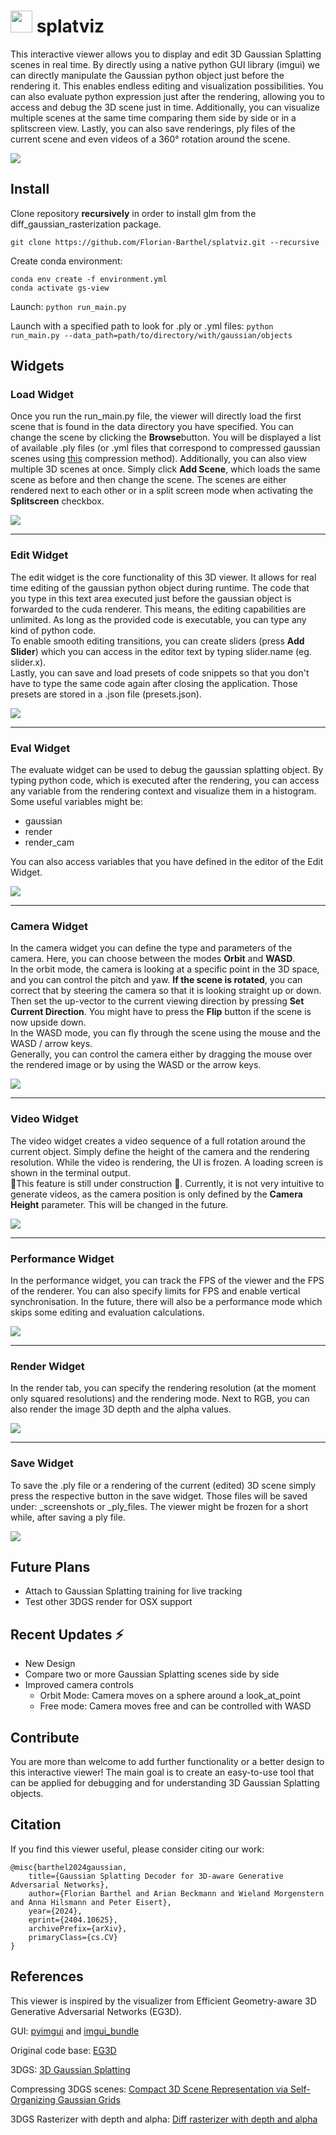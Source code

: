 # <img src="images/icon.png" width="35"> splatviz
This interactive viewer allows you to display and edit 3D Gaussian Splatting scenes in real time. By directly using a 
native python GUI library (imgui) we can directly manipulate the Gaussian python object just before the rendering it.
This enables endless editing and visualization possibilities. You can also evaluate python expression just after the 
rendering, allowing you to access and debug the 3D scene just in time. Additionally, you can visualize multiple scenes
at the same time comparing them side by side or in a splitscreen view. Lastly, you can also save renderings, ply files
of the current scene and even videos of a 360° rotation around the scene.

<img src="images/teaser.png">

## Install
Clone repository **recursively** in order to install glm from the diff_gaussian_rasterization package.
```
git clone https://github.com/Florian-Barthel/splatviz.git --recursive
```

Create conda environment:

```
conda env create -f environment.yml
conda activate gs-view
```

Launch:
`
python run_main.py
`

Launch with a specified path to look for .ply or .yml files:
`
python run_main.py --data_path=path/to/directory/with/gaussian/objects
`

## Widgets


### Load Widget
Once you run the run_main.py file, the viewer will directly load the first scene that is found in the data
directory you have specified. You can change the scene by clicking the <b>Browse</b>button. You will be displayed a list
of available .ply files (or .yml files that correspond to compressed gaussian scenes using 
<a href="https://fraunhoferhhi.github.io/Self-Organizing-Gaussians/">this</a> compression method). Additionally, you can also view
multiple 3D scenes at once. Simply click <b>Add Scene</b>, which loads the same scene as before and then change the scene.
The scenes are either rendered next to each other or in a split screen mode when activating the <b>Splitscreen</b> checkbox.

<img src="images/load.png">
<hr>

### Edit Widget
The edit widget is the core functionality of this 3D viewer. It allows for real time editing of the gaussian 
python object during runtime. The code that you type in this text area executed just before the gaussian object is
forwarded to the cuda renderer. This means, the editing capabilities are unlimited. As long as the provided code
is executable, you can type any kind of python code.<br>
To enable smooth editing transitions, you can create sliders (press <b>Add Slider</b>) which you can access in the
editor text by typing slider.name (eg. slider.x).<br>
Lastly, you can save and load presets of code snippets so that you don't have to type the same code again after 
closing the application. Those presets are stored in a .json file (presets.json).

<img src="images/edit.png">
<hr>

### Eval Widget
The evaluate widget can be used to debug the gaussian splatting object. By typing
python code, which is executed after the rendering, you can access any variable 
from the rendering context and visualize them in a histogram. Some useful variables might be:
- gaussian
- render</li>   
- render_cam

You can also access variables that you have defined in the editor of the Edit Widget.

<img src="images/eval.png">
<hr>

### Camera Widget
In the camera widget you can define the type and parameters of the camera. Here, you can choose between the modes
<b>Orbit</b> and <b>WASD</b>.<br>
In the orbit mode, the camera is looking at a specific point in the 3D space, and you can control the pitch and yaw.
<b>If the scene is rotated</b>, you can correct that by steering the camera so that it is looking straight up or down.
Then set the up-vector to the current viewing direction by pressing <b>Set Current Direction</b>. You might have to press
the <b>Flip</b> button if the scene is now upside down.<br>
In the WASD mode, you can fly through the scene using the mouse and the WASD / arrow keys.<br>
Generally, you can control the camera either by dragging the mouse over the rendered image or by using the WASD or
the arrow keys.

<img src="images/camera.png">
<hr>

### Video Widget
The video widget creates a video sequence of a full rotation around the current object.
Simply define the height of the camera and the rendering resolution. While the video is
rendering, the UI is frozen. A loading screen is shown in the terminal output. <br>
🚧This feature is still under construction 🚧. Currently, it is not very intuitive to generate videos, as the camera
position is only defined by the <b>Camera Height</b> parameter. This will be changed in the future.

<img src="images/video.png">
<hr>

### Performance Widget
In the performance widget, you can track the FPS of the viewer and the FPS of the renderer. You can also specify 
limits for FPS and enable vertical synchronisation. In the future, there will also be a performance mode which 
skips some editing and evaluation calculations.

<img src="images/performance.png">
<hr>

### Render Widget
In the render tab, you can specify the rendering resolution (at the moment only squared resolutions) and the rendering mode.
Next to RGB, you can also render the image 3D depth and the alpha values.

<img src="images/render.png">
<hr>

### Save Widget
To save the .ply file or a rendering of the current (edited) 3D scene simply press the respective button in the 
save widget. Those files will be saved under: _screenshots or _ply_files. The viewer might be frozen for a short 
while, after saving a ply file.

<img src="images/save.png">


## Future Plans
- Attach to Gaussian Splatting training for live tracking
- Test other 3DGS render for OSX support

## Recent Updates ⚡ 
- New Design
- Compare two or more Gaussian Splatting scenes side by side
- Improved camera controls
  - Orbit Mode: Camera moves on a sphere around a look_at_point
  - Free mode: Camera moves free and can be controlled with WASD

## Contribute
You are more than welcome to add further functionality or a better design to this interactive viewer!
The main goal is to create an easy-to-use tool that can be applied for debugging and for understanding
3D Gaussian Splatting objects. 


## Citation
If you find this viewer useful, please consider citing our work:
```
@misc{barthel2024gaussian,
    title={Gaussian Splatting Decoder for 3D-aware Generative Adversarial Networks}, 
    author={Florian Barthel and Arian Beckmann and Wieland Morgenstern and Anna Hilsmann and Peter Eisert},
    year={2024},
    eprint={2404.10625},
    archivePrefix={arXiv},
    primaryClass={cs.CV}
}
```

## References
This viewer is inspired by the visualizer from Efficient Geometry-aware 3D Generative Adversarial 
Networks (EG3D).

GUI: <a href="https://pyimgui.readthedocs.io/en/latest/guide/first-steps.html">pyimgui</a> and <a href="https://github.com/pthom/imgui_bundle">imgui_bundle</a>

Original code base: <a href="https://github.com/NVlabs/eg3d">EG3D</a>

3DGS: <a href="https://repo-sam.inria.fr/fungraph/3d-gaussian-splatting/"> 3D Gaussian Splatting</a>

Compressing 3DGS scenes: <a href="https://fraunhoferhhi.github.io/Self-Organizing-Gaussians/">Compact 3D Scene Representation via Self-Organizing Gaussian Grids</a>

3DGS Rasterizer with depth and alpha: <a href="https://github.com/slothfulxtx/diff-gaussian-rasterization">Diff rasterizer with depth and alpha</a>

